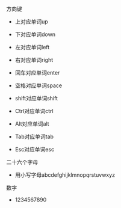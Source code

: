 方向键
* 上对应单词up
* 下对应单词down
* 左对应单词left
* 右对应单词right

* 回车对应单词enter
* 空格对应单词space
* shift对应单词shift
* Ctrl对应单词ctrl
* Alt对应单词alt
* Tab对应单词tab
* Esc对应单词esc

二十六个字母
* 用小写字母abcdefghijklmnopqrstuvwxyz

数字
* 1234567890
